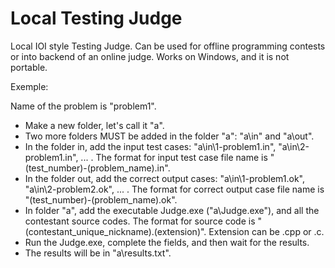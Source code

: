 # Local Testing Judge

Local IOI style Testing Judge. Can be used for offline programming contests or into backend of an online judge.
Works on Windows, and it is not portable.

Exemple:

Name of the problem is "problem1".
- Make a new folder, let's call it "a".
- Two more folders MUST be added in the folder "a": "a\in" and "a\out".
- In the folder in, add the input test cases: "a\in\1-problem1.in", "a\in\2-problem1.in", ... . 
  The format for input test case file name is "(test_number)-(problem_name).in".
- In the folder out, add the correct output cases: "a\in\1-problem1.ok", "a\in\2-problem2.ok", ... . 
  The format for correct output case file name is "(test_number)-(problem_name).ok".
- In folder "a", add the executable Judge.exe ("a\Judge.exe"), and all the contestant source codes.
  The format for source code is "(contestant_unique_nickname).(extension)". Extension can be .cpp or .c.
- Run the Judge.exe, complete the fields, and then wait for the results.
- The results will be in "a\results.txt".

